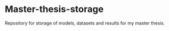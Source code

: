 # Master-thesis-storage
Repository for storage of models, datasets and results for my master thesis.
